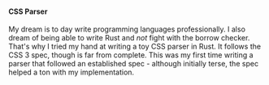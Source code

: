 #### CSS Parser

My dream is to day write programming languages professionally. I also dream of
being able to write Rust and _not_ fight with the borrow checker. That's why I
tried my hand at writing a toy CSS parser in Rust. It follows the CSS 3 spec,
though is far from complete. This was my first time writing a parser that
followed an established spec - although initially terse, the spec helped a ton
with my implementation.

